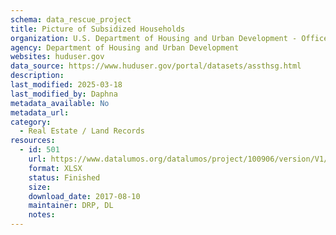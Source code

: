 ```yaml
---
schema: data_rescue_project 
title: Picture of Subsidized Households
organization: U.S. Department of Housing and Urban Development - Office of Policy Development and Research
agency: Department of Housing and Urban Development
websites: huduser.gov
data_source: https://www.huduser.gov/portal/datasets/assthsg.html
description: 
last_modified: 2025-03-18
last_modified_by: Daphna
metadata_available: No
metadata_url: 
category:
  - Real Estate / Land Records
resources:
  - id: 501
    url: https://www.datalumos.org/datalumos/project/100906/version/V1/view
    format: XLSX
    status: Finished
    size: 
    download_date: 2017-08-10
    maintainer: DRP, DL
    notes: 
---
```

